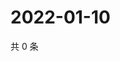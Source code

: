 # 2022-01-10

共 0 条

<!-- BEGIN WEIBO -->
<!-- 最后更新时间 Mon Jan 10 2022 17:12:57 GMT+0800 (China Standard Time) -->

<!-- END WEIBO -->
